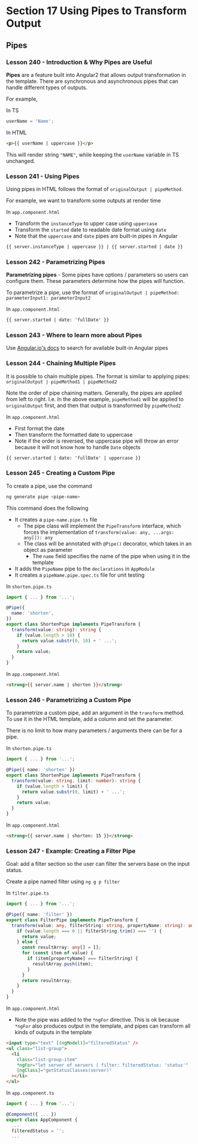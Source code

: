 # Section 17 Using Pipes to Transform Output

## Pipes

### Lesson 240 - Introduction & Why Pipes are Useful

**Pipes** are a feature built into Angular2 that allows output transformation in the template. There are synchronous and asynchronous pipes that can handle different types of outputs.

For example,

In TS

```ts
userName = 'Name';
```

In HTML

```html
<p>{{ userName | uppercase }}</p>
```

This will render string `"NAME"`, while keeping the `userName` variable in TS unchanged.

### Lesson 241 - Using Pipes

Using pipes in HTML follows the format of `originalOutput | pipeMethod`.

For example, we want to transform some outputs at render time

In `app.component.html`

- Transform the `instanceType` to upper case using `uppercase`
- Transform the `started` date to readable date format using `date`
- Note that the `uppercase` and `date` pipes are built-in pipes in Angular

```html
{{ server.instanceType | uppercase }} | {{ server.started | date }}
```

### Lesson 242 - Parametrizing Pipes

**Parametrizing pipes** - Some pipes have options / parameters so users can configure them. These parameters determine how the pipes will function.

To parametrize a pipe, use the format of `originalOutput | pipeMethod: parameterInput1: parameterInput2`

In `app.component.html`

```html
{{ server.started | date: 'fullDate' }}
```

### Lesson 243 - Where to learn more about Pipes

Use [Angular.io's docs](https://angular.io/api?query=pipe) to search for available built-in Angular pipes

### Lesson 244 - Chaining Multiple Pipes

It is possible to chain multiple pipes. The format is similar to applying pipes: `originalOutput | pipeMethod1 | pipeMethod2`

Note the order of pipe chaining matters. Generally, the pipes are applied from left to right. I.e. In the above example, `pipeMethod1` will be applied to `originalOutput` first, and then that output is transformed by `pipeMethod2`

In `app.component.html`

- First format the date
- Then transform the formatted date to uppercase
- Note if the order is reversed, the uppercase pipe will throw an error because it will not know how to handle `Date` objects

```html
{{ server.started | date: 'fullDate' | uppercase }}
```

### Lesson 245 - Creating a Custom Pipe

To create a pipe, use the command

```sh
ng generate pipe <pipe-name>
```

This command does the following

- It creates a `pipe-name.pipe.ts` file
  - The pipe class will implement the `PipeTransform` interface, which forces the implementation of `transform(value: any, ...args: any[]): any`
  - The class will be annotated with `@Pipe()` decorator, which takes in an object as parameter
    - The `name` field specifies the name of the pipe when using it in the template
- It adds the `PipeName` pipe to the `declarations` in `AppModule`
- It creates a `pipeName.pipe.spec.ts` file for unit testing

In `shorten.pipe.ts`

```ts
import { ... } from '...';

@Pipe({
  name: 'shorten',
})
export class ShortenPipe implements PipeTransform {
  transform(value: string): string {
    if (value.length > 10) {
      return value.substr(0, 10) + ' ...';
    }
    return value;
  }
}
```

In `app.component.html`

```html
<strong>{{ server.name | shorten }}</strong>
```

### Lesson 246 - Parametrizing a Custom Pipe

To parametrize a custom pipe, add an argument in the `transform` method. To use it in the HTML template, add a column and set the parameter.

There is no limit to how many parameters / arguments there can be for a pipe.

In `shorten.pipe.ts`

```ts
import { ... } from '...';

@Pipe({ name: 'shorten' })
export class ShortenPipe implements PipeTransform {
  transform(value: string, limit: number): string {
    if (value.length > limit) {
      return value.substr(0, limit) + ' ...';
    }
    return value;
  }
}
```

In `app.component.html`

```html
<strong>{{ server.name | shorten: 15 }}</strong>
```

### Lesson 247 - Example: Creating a Filter Pipe

Goal: add a filter section so the user can filter the servers base on the input status.

Create a pipe named filter using `ng g p filter`

In `filter.pipe.ts`

```ts
import { ... } from '...';

@Pipe({ name: 'filter' })
export class FilterPipe implements PipeTransform {
  transform(value: any, filterString: string, propertyName: string): any {
    if (value.length === 0 || filterString.trim() === '') {
      return value;
    } else {
      const resultArray: any[] = [];
      for (const item of value) {
        if (item[propertyName] === filterString) {
          resultArray.push(item);
        }
      }
      return resultArray;
    }
  }
}
```

In `app.component.html`

- Note the pipe was added to the `*ngFor` directive. This is ok because `*ngFor` also produces output in the template, and pipes can transform all kinds of outputs in the template

```html
<input type="text" [(ngModel)]="filteredStatus" />
<ul class="list-group">
  <li
    class="list-group-item"
    *ngFor="let server of servers | filter: filteredStatus: 'status'"
    [ngClass]="getStatusClasses(server)"
  ></li>
</ul>
```

In `app.component.ts`

```ts
import { ... } from '...';

@Component({ ... })
export class AppComponent {
  ...
  filteredStatus = '';
  ...
```
